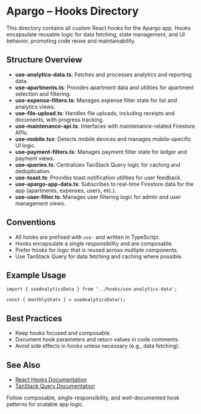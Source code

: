 # Apargo – Hooks Directory

This directory contains all custom React hooks for the Apargo app. Hooks encapsulate reusable logic for data fetching, state management, and UI behavior, promoting code reuse and maintainability.

## Structure Overview

- **use-analytics-data.ts**: Fetches and processes analytics and reporting data.
- **use-apartments.ts**: Provides apartment data and utilities for apartment selection and filtering.
- **use-expense-filters.ts**: Manages expense filter state for list and analytics views.
- **use-file-upload.ts**: Handles file uploads, including receipts and documents, with progress tracking.
- **use-maintenance-api.ts**: Interfaces with maintenance-related Firestore APIs.
- **use-mobile.tsx**: Detects mobile devices and manages mobile-specific UI logic.
- **use-payment-filters.ts**: Manages payment filter state for ledger and payment views.
- **use-queries.ts**: Centralizes TanStack Query logic for caching and deduplication.
- **use-toast.ts**: Provides toast notification utilities for user feedback.
- **use-apargo-app-data.ts**: Subscribes to real-time Firestore data for the app (apartments, expenses, users, etc.).
- **use-user-filter.ts**: Manages user filtering logic for admin and user management views.

## Conventions

- All hooks are prefixed with `use-` and written in TypeScript.
- Hooks encapsulate a single responsibility and are composable.
- Prefer hooks for logic that is reused across multiple components.
- Use TanStack Query for data fetching and caching where possible.

## Example Usage

```tsx
import { useAnalyticsData } from '../hooks/use-analytics-data';

const { monthlyStats } = useAnalyticsData();
```

## Best Practices

- Keep hooks focused and composable.
- Document hook parameters and return values in code comments.
- Avoid side effects in hooks unless necessary (e.g., data fetching).

## See Also

- [React Hooks Documentation](https://react.dev/reference/react/hooks)
- [TanStack Query Documentation](https://tanstack.com/query/latest)

Follow composable, single-responsibility, and well-documented hook patterns for scalable app logic.
